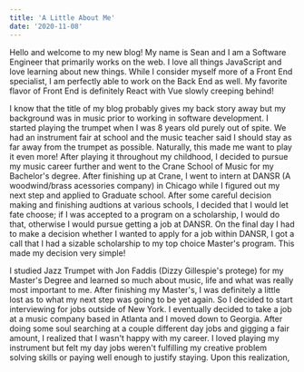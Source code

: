 ```yaml
---
title: 'A Little About Me'
date: '2020-11-08'
---
```


Hello and welcome to my new blog! My name is Sean and I am a Software Engineer that primarily works on the web. I love all things JavaScript and love learning about new things. While I consider myself more of a Front End specialist, I am perfectly able to work on the Back End as well. My favorite flavor of Front End is definitely React with Vue slowly creeping behind!

I know that the title of my blog probably gives my back story away but my background was in music prior to working in software development. I started playing the trumpet when I was 8 years old purely out of spite. We had an instrument fair at school and the music teacher said I should stay as far away from the trumpet as possible. Naturally, this made me want to play it even more! After playing it throughout my childhood, I decided to pursue my music career further and went to the Crane School of Music for my Bachelor's degree. After finishing up at Crane, I went to intern at DANSR (A woodwind/brass acessories company) in Chicago while I figured out my next step and applied to Graduate school. After some careful decision making and finishing audtions at various schools, I decided that I would let fate choose; if I was accepted to a program on a scholarship, I would do that, otherwise I would pursue getting a job at DANSR. On the final day I had to make a decision whether I wanted to apply for a job within DANSR, I got a call that I had a sizable scholarship to my top choice Master's program. This made my decision very simple!

I studied Jazz Trumpet with Jon Faddis (Dizzy Gillespie's protege) for my Master's Degree and learned so much about music, life and what was really most important to me. After finishing my Master's, I was definitely a little lost as to what my next step was going to be yet again. So I decided to start interviewing for jobs outside of New York. I eventually decided to take a job at a music company based in Atlanta and I moved down to Georgia. After doing some soul searching at a couple different day jobs and gigging a fair amount, I realized that I wasn't happy with my career. I loved playing my instrument but felt my day jobs weren't fulfilling my creative problem solving skills or paying well enough to justify staying. Upon this realization,
